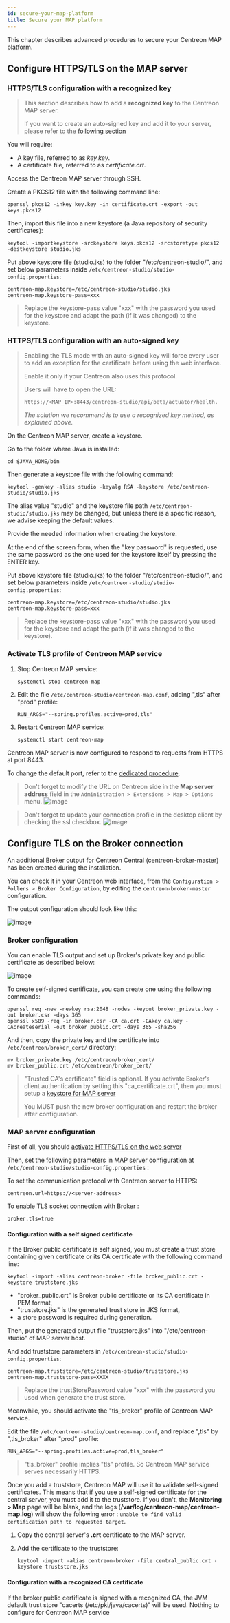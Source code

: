 ```yaml
---
id: secure-your-map-platform
title: Secure your MAP platform
---
```


This chapter describes advanced procedures to secure your Centreon MAP
platform.

## Configure HTTPS/TLS on the MAP server

### HTTPS/TLS configuration with a recognized key

> This section describes how to add a **recognized key** to the Centreon
> MAP server.
>
> If you want to create an auto-signed key and add it to your server, please
> refer to the [following
> section](#httpstls-configuration-with-an-auto-signed-key)

You will require:

- A key file, referred to as *key.key*.
- A certificate file, referred to as *certificate.crt*.

Access the Centreon MAP server through SSH.

Create a PKCS12 file with the following command line:

```shell
openssl pkcs12 -inkey key.key -in certificate.crt -export -out keys.pkcs12
```

Then, import this file into a new keystore (a Java repository of security
certificates):

```shell
keytool -importkeystore -srckeystore keys.pkcs12 -srcstoretype pkcs12 -destkeystore studio.jks
```

Put above keystore file (studio.jks) to the folder "/etc/centreon-studio/",
and set below parameters inside
`/etc/centreon-studio/studio-config.properties`:

```text
centreon-map.keystore=/etc/centreon-studio/studio.jks
centreon-map.keystore-pass=xxx
```

> Replace the keystore-pass value "xxx" with the password you used for
> the keystore and adapt the path (if it was changed) to the keystore.

### HTTPS/TLS configuration with an auto-signed key

> Enabling the TLS mode with an auto-signed key will force every user to add an
> exception for the certificate before using the web interface.
>
> Enable it only if your Centreon also uses this protocol.
>
> Users will have to open the URL:
>
> ```shell
> https://<MAP_IP>:8443/centreon-studio/api/beta/actuator/health.
> ```
>
> *The solution we recommend is to use a recognized key method, as explained
> above.*

On the Centreon MAP server, create a keystore.

Go to the folder where Java is installed:

```shell
cd $JAVA_HOME/bin
```

Then generate a keystore file with the following command:

```shell
keytool -genkey -alias studio -keyalg RSA -keystore /etc/centreon-studio/studio.jks
```

The alias value "studio" and the keystore file path
`/etc/centreon-studio/studio.jks` may be changed, but unless there is a
specific reason, we advise keeping the default values.

Provide the needed information when creating the keystore.

At the end of the screen form, when the "key password" is requested, use
the same password as the one used for the keystore itself by pressing the
ENTER key.

Put above keystore file (studio.jks) to the folder "/etc/centreon-studio/",
and set below parameters inside
`/etc/centreon-studio/studio-config.properties`:

```text
centreon-map.keystore=/etc/centreon-studio/studio.jks
centreon-map.keystore-pass=xxx
```

> Replace the keystore-pass value "xxx" with the password you used for
> the keystore and adapt the path (if it was changed to the keystore).

### Activate TLS profile of Centreon MAP service

1. Stop Centreon MAP service:

    ```shell
    systemctl stop centreon-map
    ```

2. Edit the file `/etc/centreon-studio/centreon-map.conf`, adding ",tls"
   after "prod" profile:

    ```text
    RUN_ARGS="--spring.profiles.active=prod,tls"
    ```

3. Restart Centreon MAP service:

    ```shell
    systemctl start centreon-map
    ```

Centreon MAP server is now configured to respond to requests from HTTPS at
port 8443.

To change the default port, refer to the [dedicated
procedure](advanced-configuration.html#change-centreon-map-server-port).

> Don't forget to modify the URL on Centreon side in the **Map server address**
> field in the `Administration > Extensions > Map > Options` menu.
![image](../assets/graph-views/map-address-https.png)

> Don't forget to update your connection profile in the desktop client 
> by checking the ssl checkbox.
![image](../assets/graph-views/desktop-ssl-option.png)

## Configure TLS on the Broker connection

An additional Broker output for Centreon Central (centreon-broker-master) has
been created during the installation.

You can check it in your Centreon web interface, from the `Configuration >
Pollers > Broker Configuration`, by editing the `centreon-broker-master`
configuration.

The output configuration should look like this:

![image](../assets/graph-views/output_broker.png)

### Broker configuration

You can enable TLS output and set up Broker's private key and public
certificate as described below:

![image](../assets/graph-views/output_broker_tls.png)

To create self-signed certificate, you can create one using the following commands: 

```text
openssl req -new -newkey rsa:2048 -nodes -keyout broker_private.key -out broker.csr -days 365
openssl x509 -req -in broker.csr -CA ca.crt -CAkey ca.key -CAcreateserial -out broker_public.crt -days 365 -sha256
```

And then, copy the private key and the certificate into `/etc/centreon/broker_cert/` directory:

```text
mv broker_private.key /etc/centreon/broker_cert/
mv broker_public.crt /etc/centreon/broker_cert/
```

> "Trusted CA's certificate" field is optional. If you activate Broker's client
> authentication by setting this "ca\_certificate.crt", then you must setup a
> [keystore for MAP server](#configure-httpstls-on-the-web-server)
>
> You MUST push the new broker configuration and restart the broker after
> configuration.

### MAP server configuration

First of all, you should [activate HTTPS/TLS on the web
server](../administration/secure-platform.md#enable-https-on-the-web-server)

Then, set the following parameters in MAP server configuration at
`/etc/centreon-studio/studio-config.properties` :

To set the communication protocol with Centreon server to HTTPS:
```shell
centreon.url=https://<server-address>
```

To enable TLS socket connection with Broker :

```text
broker.tls=true
```

#### Configuration with a self signed certificate

If the Broker public certificate is self signed, you must create a trust store
containing given certificate or its CA certificate with the following command
line:

```shell
keytool -import -alias centreon-broker -file broker_public.crt -keystore truststore.jks
```

- "broker\_public.crt" is Broker public certificate or its CA certificate
  in PEM format,
- "truststore.jks" is the generated trust store in JKS format,
- a store password is required during generation.

Then, put the generated output file "truststore.jks" into
"/etc/centreon-studio" of MAP server host.

And add truststore parameters in
`/etc/centreon-studio/studio-config.properties`:

```text
centreon-map.truststore=/etc/centreon-studio/truststore.jks
centreon-map.truststore-pass=XXXX
```

> Replace the trustStorePassword value "xxx" with the password you used when
> generate the trust store.

Meanwhile, you should activate the "tls_broker" profile of Centreon MAP
service.

Edit the file `/etc/centreon-studio/centreon-map.conf`, and replace ",tls" by
",tls_broker" after "prod" profile:

```text
RUN_ARGS="--spring.profiles.active=prod,tls_broker"
```

> "tls_broker" profile implies "tls" profile. So Centreon MAP service
> serves necessarily HTTPS.

Once you add a truststore, Centreon MAP will use it to validate self-signed certificates.
This means that if you use a self-signed certificate for the central server, you must add it to the truststore. If you don't, the
 **Monitoring > Map** page will be blank, and the logs (**/var/log/centreon-map/centreon-map.log**)
 will show the following error :
 `unable to find valid certification path to requested target`.

1. Copy the central server's **.crt** certificate to the MAP server.

2. Add the certificate to the truststore:
    ```shell
    keytool -import -alias centreon-broker -file central_public.crt -keystore truststore.jks
    ```


#### Configuration with a recognized CA certificate

If the broker public certificate is signed with a recognized CA, the JVM
default trust store "cacerts (/etc/pki/java/cacerts)" will be used. Nothing
to configure for Centreon MAP service
